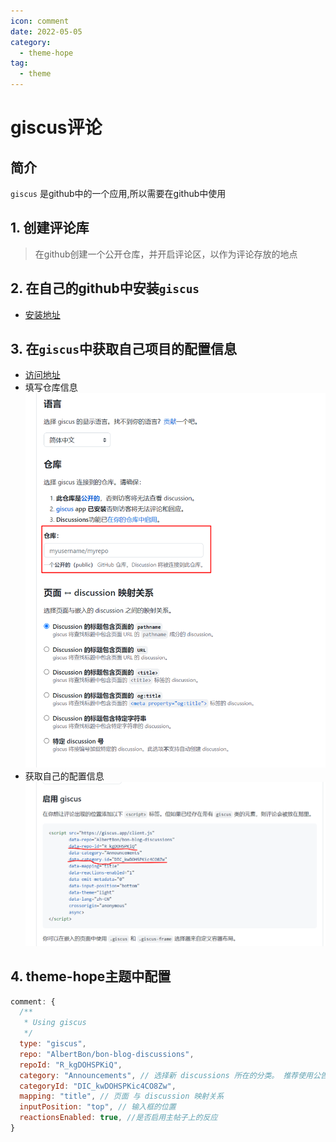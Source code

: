 ```yaml
---
icon: comment
date: 2022-05-05
category:
  - theme-hope
tag:
  - theme
---
```


# giscus评论

## 简介
`giscus` 是github中的一个应用,所以需要在github中使用

## 1. 创建评论库
> 在github创建一个公开仓库，并开启评论区，以作为评论存放的地点

## 2. 在自己的github中安装`giscus`

* [安装地址](https://github.com/apps/giscus)

## 3. 在`giscus`中获取自己项目的配置信息
* [访问地址](https://giscus.app/zh-CN)
* 填写仓库信息
![](./image/1.png)
* 获取自己的配置信息
![](./image/2.png)

## 4. theme-hope主题中配置
```js
comment: {
  /**
   * Using giscus
   */
  type: "giscus",
  repo: "AlbertBon/bon-blog-discussions",
  repoId: "R_kgDOHSPKiQ",
  category: "Announcements", // 选择新 discussions 所在的分类。 推荐使用公告（announcements）类型的分类，以确保新 discussion 只能由仓库维护者和 giscus 创建。
  categoryId: "DIC_kwDOHSPKic4CO8Zw",
  mapping: "title", // 页面 与 discussion 映射关系
  inputPosition: "top", // 输入框的位置
  reactionsEnabled: true, //是否启用主帖子上的反应
}
```



